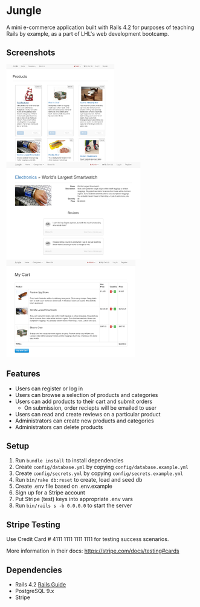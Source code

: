 # Jungle

A mini e-commerce application built with Rails 4.2 for purposes of teaching Rails by example, as a part of LHL's web development bootcamp.

## Screenshots

<img alt="Home Page" src="https://github.com/quinnvoker/jungle-rails/blob/master/docs/images/home.png" height="256"> 
<img alt="Product Details and Reviews" src="https://github.com/quinnvoker/jungle-rails/blob/master/docs/images/reviews.png" height="256">
<img alt="Customer's Cart" src="https://github.com/quinnvoker/jungle-rails/blob/master/docs/images/cart.png" height="256">

## Features

* Users can register or log in
* Users can browse a selection of products and categories
* Users can add products to their cart and submit orders
  * On submission, order reciepts will be emailed to user
* Users can read and create reviews on a particular product
* Administrators can create new products and categories
* Administrators can delete products


## Setup

1. Run `bundle install` to install dependencies
2. Create `config/database.yml` by copying `config/database.example.yml`
3. Create `config/secrets.yml` by copying `config/secrets.example.yml`
4. Run `bin/rake db:reset` to create, load and seed db
5. Create .env file based on .env.example
6. Sign up for a Stripe account
7. Put Stripe (test) keys into appropriate .env vars
8. Run `bin/rails s -b 0.0.0.0` to start the server

## Stripe Testing

Use Credit Card # 4111 1111 1111 1111 for testing success scenarios.

More information in their docs: <https://stripe.com/docs/testing#cards>


## Dependencies

* Rails 4.2 [Rails Guide](http://guides.rubyonrails.org/v4.2/)
* PostgreSQL 9.x
* Stripe
